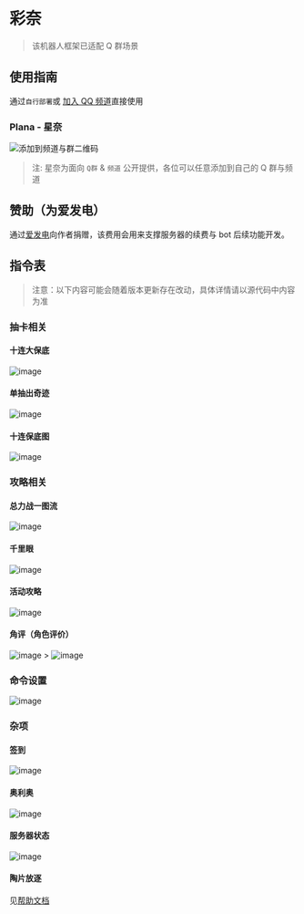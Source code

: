 # 彩奈

> 该机器人框架已适配 Q 群场景

## 使用指南

通过`自行部署`或 [加入 QQ 频道](https://pd.qq.com/s/a5v097ltt)直接使用

### Plana - 星奈

![添加到频道与群二维码](https://github.com/feilongproject/AronaBot/assets/43880786/b3d18713-31b4-4e1e-ad1b-e2f197fa1d4c)

> 注: 星奈为面向 `Q群` & `频道` 公开提供，各位可以任意添加到自己的 Q 群与频道

## 赞助（为爱发电）

通过[爱发电](https://afdian.net/@feilongproject)向作者捐赠，该费用会用来支撑服务器的续费与 bot 后续功能开发。

## 指令表

> 注意：以下内容可能会随着版本更新存在改动，具体详情请以源代码中内容为准

### 抽卡相关

#### 十连大保底

![image](https://github.com/feilongproject/AronaBot/assets/43880786/31670752-989d-49bf-8d02-68ba907da0c1)

#### 单抽出奇迹

![image](https://github.com/feilongproject/AronaBot/assets/43880786/28385ff3-4038-4f27-b2da-fab23d72b00e)

#### 十连保底图

![image](https://github.com/feilongproject/AronaBot/assets/43880786/a5729f1b-c214-4810-98a8-cc16d30db52b)

### 攻略相关

#### 总力战一图流

![image](https://github.com/feilongproject/AronaBot/assets/43880786/bc719264-6358-421d-a862-78f2710f4e31)

#### 千里眼

![image](https://github.com/feilongproject/AronaBot/assets/43880786/6a191e86-9196-40f8-a382-51e5d023c1a4)

#### 活动攻略

![image](https://github.com/feilongproject/AronaBot/assets/43880786/b047ddf8-c7ea-4d4c-b695-36e8e2ccff37)

#### 角评（角色评价）

![image](https://github.com/feilongproject/AronaBot/assets/43880786/46add7cf-05af-4281-9c85-37794b04ef09) > ![image](https://github.com/feilongproject/AronaBot/assets/43880786/9ba57c9a-50c4-4474-b977-c6c9c30299fc)

### 命令设置

![image](https://github.com/feilongproject/AronaBot/assets/43880786/8ac91e43-2e26-44cb-9692-26e07a36d380)

### 杂项

#### 签到

![image](https://github.com/feilongproject/AronaBot/assets/43880786/27bbe54a-23a8-4824-b214-bd1adfb413ea)

#### 奥利奥

![image](https://user-images.githubusercontent.com/43880786/181732877-1fc93096-7877-4907-adc0-0ebd6004240a.png)

#### 服务器状态

![image](https://github.com/feilongproject/AronaBot/assets/43880786/859c3656-0e70-40a4-b636-4c28fdabb023)

#### 陶片放逐

见[帮助文档](https://github.com/feilongproject/AronaBot/blob/main/%E9%99%B6%E7%89%87%E6%94%BE%E9%80%90%E4%BD%BF%E7%94%A8%E8%AF%B4%E6%98%8E.md)
